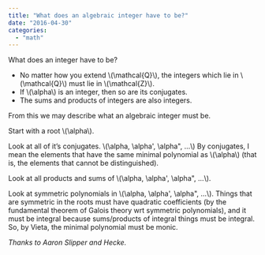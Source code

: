 ```yaml
---
title: "What does an algebraic integer have to be?"
date: "2016-04-30"
categories: 
  - "math"
---
```



What does an integer have to be?

- No matter how you extend \\(\mathcal{Q}\\), the integers which lie in \\(\mathcal{Q}\\) must lie in \\(\mathcal{Z}\\).
- If \\(\alpha\\) is an integer, then so are its conjugates.
- The sums and products of integers are also integers.

From this we may describe what an algebraic integer must be.

Start with a root \\(\alpha\\).

Look at all of it’s conjugates. \\\(\alpha, \alpha', \alpha", …\\\) By conjugates, I mean the elements that have the same minimal polynomial as \\(\alpha\\) (that is, the elements that cannot be distinguished).

Look at all products and sums of \\(\alpha, \alpha', \alpha", …\\).

Look at symmetric polynomials in \\(\alpha, \alpha', \alpha", …\\). Things that are symmetric in the roots must have quadratic coefficients (by the fundamental theorem of Galois theory wrt symmetric polynomials), and it must be integral because sums/products of integral things must be integral. So, by Vieta, the minimal polynomial must be monic.

_Thanks to Aaron Slipper and Hecke._
